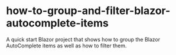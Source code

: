 # how-to-group-and-filter-blazor-autocomplete-items
A quick start Blazor project that shows how to group the Blazor AutoComplete items as well as how to filter them.
